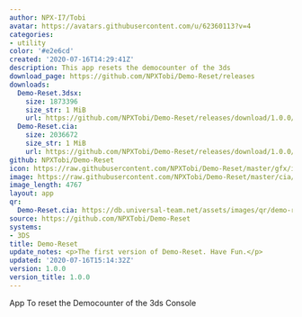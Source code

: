 ```yaml
---
author: NPX-I7/Tobi
avatar: https://avatars.githubusercontent.com/u/62360113?v=4
categories:
- utility
color: '#e2e6cd'
created: '2020-07-16T14:29:41Z'
description: This app resets the democounter of the 3ds
download_page: https://github.com/NPXTobi/Demo-Reset/releases
downloads:
  Demo-Reset.3dsx:
    size: 1873396
    size_str: 1 MiB
    url: https://github.com/NPXTobi/Demo-Reset/releases/download/1.0.0/Demo-Reset.3dsx
  Demo-Reset.cia:
    size: 2036672
    size_str: 1 MiB
    url: https://github.com/NPXTobi/Demo-Reset/releases/download/1.0.0/Demo-Reset.cia
github: NPXTobi/Demo-Reset
icon: https://raw.githubusercontent.com/NPXTobi/Demo-Reset/master/gfx/icon.png
image: https://raw.githubusercontent.com/NPXTobi/Demo-Reset/master/cia/banner.png
image_length: 4767
layout: app
qr:
  Demo-Reset.cia: https://db.universal-team.net/assets/images/qr/demo-resetcia.png
source: https://github.com/NPXTobi/Demo-Reset
systems:
- 3DS
title: Demo-Reset
update_notes: <p>The first version of Demo-Reset. Have Fun.</p>
updated: '2020-07-16T15:14:32Z'
version: 1.0.0
version_title: 1.0.0
---
```

App To reset the Democounter of the 3ds Console